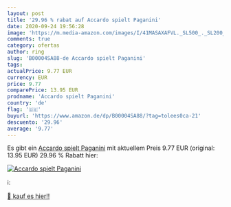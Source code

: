 ```yaml
---
layout: post
title: '29.96 % rabat auf Accardo spielt Paganini'
date: 2020-09-24 19:56:28
image: 'https://m.media-amazon.com/images/I/41MASAXAFVL._SL500_._SL200_.jpg'
comments: true
category: ofertas
author: ring
slug: 'B00004SA88-de Accardo spielt Paganini'
tags: 
actualPrice: 9.77 EUR
currency: EUR
price: 9.77
comparePrice: 13.95 EUR
prodname: 'Accardo spielt Paganini'
country: 'de'
flag: '🇩🇪'
buyurl: 'https://www.amazon.de/dp/B00004SA88/?tag=tolees0ca-21'
descuento: '29.96'
average: '9.77'
---
```


Es gibt ein [Accardo spielt Paganini](https://www.amazon.de/dp/B00004SA88/?tag=tolees0ca-21) mit aktuellem Preis 9.77 EUR (original: 13.95 EUR) 29.96 % Rabatt hier:

[![Accardo spielt Paganini](https://m.media-amazon.com/images/I/41MASAXAFVL._SL500_._SL200_.jpg)](https://www.amazon.de/dp/B00004SA88/?tag=tolees0ca-21)

ℹ️:


[🛒 kauf es hier!!](https://www.amazon.de/dp/B00004SA88/?tag=tolees0ca-21)
